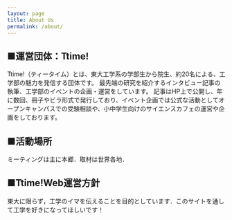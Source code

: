 ```yaml
---
layout: page
title: About Us
permalink: /about/
---
```


## ■運営団体：Ttime!

Ttime!（ティータイム）とは、東大工学系の学部生から院生、約20名による、工学部の魅力を発信する団体です。
最先端の研究を紹介するインタビュー記事の執筆、工学部のイベントの企画・運営をしています。
記事はHP上で公開し、年に数回、冊子やビラ形式で発行しており、イベント企画では公式な活動としてオープンキャンパスでの受験相談や、小中学生向けのサイエンスカフェの運営や企画をしております。

## ■活動場所

ミーティングは主に本郷．取材は世界各地．

## ■Ttime!Web運営方針

東大に限らず，工学のイマを伝えることを目的としています．このサイトを通して工学を好きになってほしいです！
